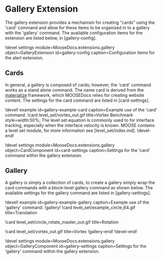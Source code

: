 # Gallery Extension

The gallery extension provides a mechanism for creating "cards" using the 'card' command and
allow for these items to be organized in to a gallery with the 'gallery' command. The
available configuration items for the extension are listed below, in [gallery-config].

!devel settings module=MooseDocs.extensions.gallery
                object=GalleryExtension
                id=gallery-config
                caption=Configuration items for the alert extension.

## Cards

In general, a gallery is composed of cards; however, the 'card' command works as a stand
alone command. The name card is derived from the [materialize](https://materializecss.com/cards.html)
framework, which MOOSEDocs relies for creating website content. The settings for the
card command are listed in [card-settings].

!devel! example id=gallery-example-card
               caption=Example use of the 'card' command.
!card level_set/vortex_out.gif title=Vortex Benchmark style=width:50%;
The level set equation is commonly used to for interface tracking, especially when the interface
velocity is known. MOOSE contains a level set module, for more information see [level_set/index.md].
!devel-end!

!devel settings module=MooseDocs.extensions.gallery
                object=CardComponent
                id=card-settings
                caption=Settings for the 'card' command within the gallery extension.



## Gallery

A gallery is simply a collection of cards, to create a gallery simply wrap the card commands
with a block-level gallery command as shown below. The available settings for the gallery command
are listed in [gallery-settings].

!devel! example id=gallery-example-gallery
               caption=Example use of the 'gallery' command.
!gallery!
!card level_set/example_circle_64.gif title=Translation

!card level_set/circle_rotate_master_out.gif title=Rotation

!card level_set/vortex_out.gif title=Vortex
!gallery-end!
!devel-end!

!devel settings module=MooseDocs.extensions.gallery
                object=GalleryComponent
                id=gallery-settings
                caption=Settings for the 'gallery' command within the gallery extension.
